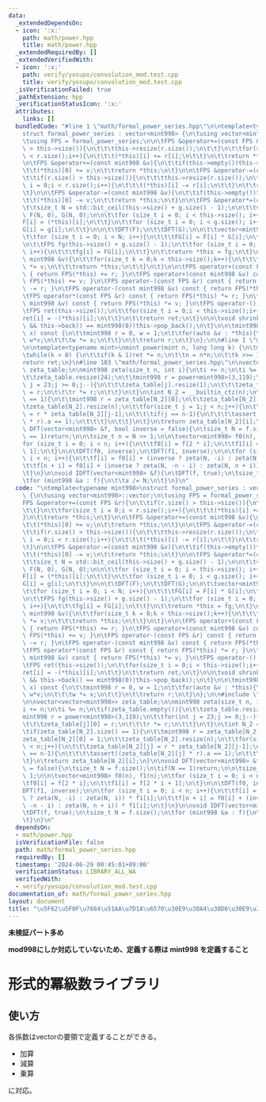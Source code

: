 ```yaml
---
data:
  _extendedDependsOn:
  - icon: ':x:'
    path: math/power.hpp
    title: math/power.hpp
  _extendedRequiredBy: []
  _extendedVerifiedWith:
  - icon: ':x:'
    path: verify/yosupo/convolution_mod.test.cpp
    title: verify/yosupo/convolution_mod.test.cpp
  _isVerificationFailed: true
  _pathExtension: hpp
  _verificationStatusIcon: ':x:'
  attributes:
    links: []
  bundledCode: "#line 1 \"math/formal_power_series.hpp\"\n\ntemplate<typename mint998>\n\
    struct formal_power_series : vector<mint998> {\n\tusing vector<mint998>::vector;\n\
    \tusing FPS = formal_power_series;\n\n\tFPS &operator+=(const FPS &r){\n\t\tif(r.size()\
    \ > this->size()){\n\t\t\tthis->resize(r.size());\n\t\t}\n\t\tfor(size_t i = 0;i\
    \ < r.size();i++){\n\t\t\t(*this)[i] += r[i];\n\t\t}\n\t\treturn *this;\n\t}\n\
    \n\tFPS &operator+=(const mint998 &v){\n\t\tif(this->empty())this->resize(1);\n\
    \t\t(*this)[0] += v;\n\t\treturn *this;\n\t}\n\n\tFPS &operator-=(const FPS &r){\n\
    \t\tif(r.size() > this->size()){\n\t\t\tthis->resize(r.size());\n\t\t}\n\t\tfor(size_t\
    \ i = 0;i < r.size();i++){\n\t\t\t(*this)[i] -= r[i];\n\t\t}\n\t\treturn *this;\n\
    \t}\n\n\tFPS &operator-=(const mint998 &v){\n\t\tif(this->empty())this->resize(1);\n\
    \t\t(*this)[0] -= v;\n\t\treturn *this;\n\t}\n\n\tFPS &operator*=(const FPS &g){\n\
    \t\tsize_t N = std::bit_ceil(this->size() + g.size() - 1);\n\n\t\tvector<mint998>\
    \ F(N, 0), G(N, 0);\n\n\t\tfor (size_t i = 0; i < this->size(); i++){\n\t\t\t\
    F[i] = (*this)[i];\n\t\t}\n\t\tfor (size_t i = 0; i < g.size(); i++){\n\t\t\t\
    G[i] = g[i];\n\t\t}\n\n\t\tDFT(F);\n\t\tDFT(G);\n\n\t\tvector<mint998> FG(N);\n\
    \t\tfor (size_t i = 0; i < N; i++){\n\t\t\tFG[i] = F[i] * G[i];\n\t\t}\n\t\tIDFT(FG);\n\
    \n\t\tFPS fg(this->size() + g.size() - 1);\n\t\tfor (size_t i = 0; i < fg.size();\
    \ i++){\n\t\t\tfg[i] = FG[i];\n\t\t}\n\t\treturn *this = fg;\n\t}\n\n\tFPS &operator*=(const\
    \ mint998 &v){\n\t\tfor(size_t k = 0;k < this->size();k++){\n\t\t\t(*this)[k]\
    \ *= v;\n\t\t\treturn *this;\n\t\t}\n\t}\n\n\tFPS operator+(const FPS &r) const\
    \ { return FPS(*this) += r; }\n\tFPS operator+(const mint998 &v) const { return\
    \ FPS(*this) += v; }\n\tFPS operator-(const FPS &r) const { return FPS(*this)\
    \ -= r; }\n\tFPS operator-(const mint998 &v) const { return FPS(*this) -= v; }\n\
    \tFPS operator*(const FPS &r) const { return FPS(*this) *= r; }\n\tFPS operator*(const\
    \ mint998 &v) const { return FPS(*this) *= v; }\n\tFPS operator-() const {\n\t\
    \tFPS ret(this->size());\n\t\tfor(size_t i = 0;i < this->size();i++){\n\t\t\t\
    ret[i] = -(*this)[i];\n\t\t}\n\t\treturn ret;\n\t}\n\n\tvoid shrink(){\n\t\twhile(this->size()\
    \ && this->back() == mint998(0))this->pop_back();\n\t}\n\n\tmint998 eval(mint998\
    \ x) const {\n\t\tmint998 r = 0, w = 1;\n\t\tfor(auto &v : *this){\n\t\t\tr +=\
    \ w*v;\n\t\t\tw *= x;\n\t\t}\n\t\treturn r;\n\t}\n};\n\n#line 1 \"math/power.hpp\"\
    \n\ntemplate<typename mint>\nmint power(mint n, long long k) {\n\tmint ret = 1;\n\
    \twhile(k > 0) {\n\t\tif(k & 1)ret *= n;\n\t\tn = n*n;\n\t\tk >>= 1;\n\t}\n\t\
    return ret;\n}\n#line 103 \"math/formal_power_series.hpp\"\n\nvector<vector<mint998>>\
    \ zeta_table;\n\nmint998 zeta(size_t n, int i){\n\ti += n;\n\ti %= n;\n\tif(zeta_table.empty()){\n\
    \t\tzeta_table.resize(24);\n\t\tmint998 r = power<mint998>(3,119);\n\t\tfor(int\
    \ j = 23;j >= 0;j--){\n\t\t\tzeta_table[j].resize(1);\n\t\t\tzeta_table[j][0]\
    \ = r;\n\t\t\tr *= r;\n\t\t}\n\t}\n\tint N_2 = __builtin_ctz(n);\n\tif(zeta_table[N_2].size()\
    \ == 1){\n\t\tmint998 r = zeta_table[N_2][0];\n\t\tzeta_table[N_2][0] = 1;\n\t\
    \tzeta_table[N_2].resize(n);\n\t\tfor(size_t j = 1;j < n;j++){\n\t\t\tzeta_table[N_2][j]\
    \ = r * zeta_table[N_2][j-1];\n\t\t\tif(j == n-1){\n\t\t\t\tassert((zeta_table[N_2][j]\
    \ * r).a == 1);\n\t\t\t}\n\t\t}\n\t}\n\treturn zeta_table[N_2][i];\n}\n\nvoid\
    \ DFT(vector<mint998> &f, bool inverse = false){\n\tsize_t N = f.size();\n\tif(N\
    \ == 1)return;\n\n\tsize_t n = N >> 1;\n\n\tvector<mint998> f0(n), f1(n);\n\t\
    for (size_t i = 0; i < n; i++){\n\t\tf0[i] = f[2 * i];\n\t\tf1[i] = f[2 * i +\
    \ 1];\n\t}\n\n\tDFT(f0, inverse);\n\tDFT(f1, inverse);\n\n\tfor (size_t i = 0;\
    \ i < n; i++){\n\t\tf[i] = f0[i] + (inverse ? zeta(N, -i) : zeta(N, i)) * f1[i];\n\
    \t\tf[n + i] = f0[i] + (inverse ? zeta(N, -n - i) : zeta(N, n + i)) * f1[i];\n\
    \t}\n}\n\nvoid IDFT(vector<mint998> &f){\n\tDFT(f, true);\n\tsize_t N = f.size();\n\
    \tfor (mint998 &a : f){\n\t\ta /= N;\n\t}\n}\n"
  code: "\ntemplate<typename mint998>\nstruct formal_power_series : vector<mint998>\
    \ {\n\tusing vector<mint998>::vector;\n\tusing FPS = formal_power_series;\n\n\t\
    FPS &operator+=(const FPS &r){\n\t\tif(r.size() > this->size()){\n\t\t\tthis->resize(r.size());\n\
    \t\t}\n\t\tfor(size_t i = 0;i < r.size();i++){\n\t\t\t(*this)[i] += r[i];\n\t\t\
    }\n\t\treturn *this;\n\t}\n\n\tFPS &operator+=(const mint998 &v){\n\t\tif(this->empty())this->resize(1);\n\
    \t\t(*this)[0] += v;\n\t\treturn *this;\n\t}\n\n\tFPS &operator-=(const FPS &r){\n\
    \t\tif(r.size() > this->size()){\n\t\t\tthis->resize(r.size());\n\t\t}\n\t\tfor(size_t\
    \ i = 0;i < r.size();i++){\n\t\t\t(*this)[i] -= r[i];\n\t\t}\n\t\treturn *this;\n\
    \t}\n\n\tFPS &operator-=(const mint998 &v){\n\t\tif(this->empty())this->resize(1);\n\
    \t\t(*this)[0] -= v;\n\t\treturn *this;\n\t}\n\n\tFPS &operator*=(const FPS &g){\n\
    \t\tsize_t N = std::bit_ceil(this->size() + g.size() - 1);\n\n\t\tvector<mint998>\
    \ F(N, 0), G(N, 0);\n\n\t\tfor (size_t i = 0; i < this->size(); i++){\n\t\t\t\
    F[i] = (*this)[i];\n\t\t}\n\t\tfor (size_t i = 0; i < g.size(); i++){\n\t\t\t\
    G[i] = g[i];\n\t\t}\n\n\t\tDFT(F);\n\t\tDFT(G);\n\n\t\tvector<mint998> FG(N);\n\
    \t\tfor (size_t i = 0; i < N; i++){\n\t\t\tFG[i] = F[i] * G[i];\n\t\t}\n\t\tIDFT(FG);\n\
    \n\t\tFPS fg(this->size() + g.size() - 1);\n\t\tfor (size_t i = 0; i < fg.size();\
    \ i++){\n\t\t\tfg[i] = FG[i];\n\t\t}\n\t\treturn *this = fg;\n\t}\n\n\tFPS &operator*=(const\
    \ mint998 &v){\n\t\tfor(size_t k = 0;k < this->size();k++){\n\t\t\t(*this)[k]\
    \ *= v;\n\t\t\treturn *this;\n\t\t}\n\t}\n\n\tFPS operator+(const FPS &r) const\
    \ { return FPS(*this) += r; }\n\tFPS operator+(const mint998 &v) const { return\
    \ FPS(*this) += v; }\n\tFPS operator-(const FPS &r) const { return FPS(*this)\
    \ -= r; }\n\tFPS operator-(const mint998 &v) const { return FPS(*this) -= v; }\n\
    \tFPS operator*(const FPS &r) const { return FPS(*this) *= r; }\n\tFPS operator*(const\
    \ mint998 &v) const { return FPS(*this) *= v; }\n\tFPS operator-() const {\n\t\
    \tFPS ret(this->size());\n\t\tfor(size_t i = 0;i < this->size();i++){\n\t\t\t\
    ret[i] = -(*this)[i];\n\t\t}\n\t\treturn ret;\n\t}\n\n\tvoid shrink(){\n\t\twhile(this->size()\
    \ && this->back() == mint998(0))this->pop_back();\n\t}\n\n\tmint998 eval(mint998\
    \ x) const {\n\t\tmint998 r = 0, w = 1;\n\t\tfor(auto &v : *this){\n\t\t\tr +=\
    \ w*v;\n\t\t\tw *= x;\n\t\t}\n\t\treturn r;\n\t}\n};\n\n#include \"./power.hpp\"\
    \n\nvector<vector<mint998>> zeta_table;\n\nmint998 zeta(size_t n, int i){\n\t\
    i += n;\n\ti %= n;\n\tif(zeta_table.empty()){\n\t\tzeta_table.resize(24);\n\t\t\
    mint998 r = power<mint998>(3,119);\n\t\tfor(int j = 23;j >= 0;j--){\n\t\t\tzeta_table[j].resize(1);\n\
    \t\t\tzeta_table[j][0] = r;\n\t\t\tr *= r;\n\t\t}\n\t}\n\tint N_2 = __builtin_ctz(n);\n\
    \tif(zeta_table[N_2].size() == 1){\n\t\tmint998 r = zeta_table[N_2][0];\n\t\t\
    zeta_table[N_2][0] = 1;\n\t\tzeta_table[N_2].resize(n);\n\t\tfor(size_t j = 1;j\
    \ < n;j++){\n\t\t\tzeta_table[N_2][j] = r * zeta_table[N_2][j-1];\n\t\t\tif(j\
    \ == n-1){\n\t\t\t\tassert((zeta_table[N_2][j] * r).a == 1);\n\t\t\t}\n\t\t}\n\
    \t}\n\treturn zeta_table[N_2][i];\n}\n\nvoid DFT(vector<mint998> &f, bool inverse\
    \ = false){\n\tsize_t N = f.size();\n\tif(N == 1)return;\n\n\tsize_t n = N >>\
    \ 1;\n\n\tvector<mint998> f0(n), f1(n);\n\tfor (size_t i = 0; i < n; i++){\n\t\
    \tf0[i] = f[2 * i];\n\t\tf1[i] = f[2 * i + 1];\n\t}\n\n\tDFT(f0, inverse);\n\t\
    DFT(f1, inverse);\n\n\tfor (size_t i = 0; i < n; i++){\n\t\tf[i] = f0[i] + (inverse\
    \ ? zeta(N, -i) : zeta(N, i)) * f1[i];\n\t\tf[n + i] = f0[i] + (inverse ? zeta(N,\
    \ -n - i) : zeta(N, n + i)) * f1[i];\n\t}\n}\n\nvoid IDFT(vector<mint998> &f){\n\
    \tDFT(f, true);\n\tsize_t N = f.size();\n\tfor (mint998 &a : f){\n\t\ta /= N;\n\
    \t}\n}\n"
  dependsOn:
  - math/power.hpp
  isVerificationFile: false
  path: math/formal_power_series.hpp
  requiredBy: []
  timestamp: '2024-06-29 00:45:01+09:00'
  verificationStatus: LIBRARY_ALL_WA
  verifiedWith:
  - verify/yosupo/convolution_mod.test.cpp
documentation_of: math/formal_power_series.hpp
layout: document
title: "\u5F62\u5F0F\u7684\u51AA\u7D1A\u6570\u30E9\u30A4\u30D6\u30E9\u30EA"
---
```


**未検証パート多め**

**mod998にしか対応していないため、定義する際は mint998 を定義すること**

# 形式的冪級数ライブラリ

## 使い方

各係数はvectorの要領で定義することができる。

- 加算
- 減算
- 乗算

に対応。
